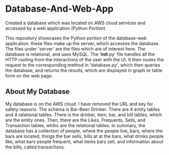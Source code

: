 # Database-And-Web-App
Created a database which was located on AWS cloud services and accessed by a web application (Python Portion)


This repository showcases the Python portion of the database-web application. these files make up the server, which accesses the database.
The files under 'server' are the files which are of interest here. The database is relational, and uses MySQL. 
The '__init__.py' file handles all the HTTP routing from the interactions of the user with the UI. It then routes the request to the corresponding method in 'database.py', which then queries the database, and returns the results, which are displayed in graph or table form on the web page.

## About My Database

My database is on the AWS cloud. I have removed the URL and key for safety reasons. The schema is Bar-Beer-Drinker. There are 4 entity tables and 4 relational tables. There is the drinker, item, bar, and bill tables, which are the entity ones. Then, there are the Likes, Frequents, Sells, and Transaction tables, whihc are the relational tables. In summary, the database has a collection of people, where the people live, bars, where the bars are located, things the bar sells, bills at at the bars, what drinks people like, what bars people frequent, what items bars sell, and information about the bills, called transactions.
